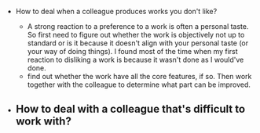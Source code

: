 - How to deal when a colleague produces works you don't like?
    - A strong reaction to a preference to a work is often a personal taste. So first need to figure out whether the work is objectively not up to standard or is it because it doesn't align with your personal taste (or your way of doing things). I found most of the time when my first reaction to disliking a work is because it wasn't done as I would've done. 
    - find out whether the work have all the core features, if so. Then work together with the colleague to determine what part can be improved. 



- How to deal with a colleague that's difficult to work with?
    - 

